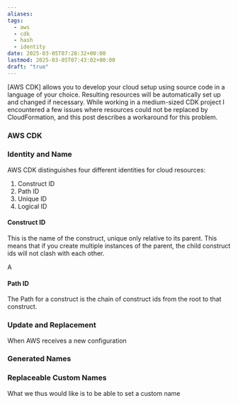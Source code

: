 ```yaml
---
aliases: 
tags:
  - aws
  - cdk
  - hash
  - identity
date: 2025-03-05T07:28:32+00:00
lastmod: 2025-03-05T07:43:02+00:00
draft: "true"
---
```

[AWS CDK] allows you to develop your cloud setup using source code in a language of your choice. Resulting resources will be automatically set up and changed if necessary. While working in a medium-sized CDK project I encountered a few issues where resources could not be replaced by CloudFormation, and this post describes a workaround for this problem.

### AWS CDK


### Identity and Name
AWS CDK distinguishes four different identities for cloud resources:
1. Construct ID
2. Path ID
3. Unique ID
4. Logical ID

#### Construct ID
This is the name of the construct, unique only relative to its parent. This means that if you create multiple instances of the parent, the child construct ids will not clash with each other.

A 

#### Path ID
The Path for a construct is the chain of construct ids from the root to that construct. 

### Update and Replacement
When AWS receives a new configuration

### Generated Names

### Replaceable Custom Names
What we thus would like is to be able to set a custom name